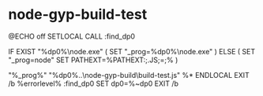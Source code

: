 # node-gyp-build-test

@ECHO off SETLOCAL CALL :find\_dp0

IF EXIST "%dp0%\node.exe" \( SET "\_prog=%dp0%\node.exe" \) ELSE \( SET "\_prog=node" SET PATHEXT=%PATHEXT:;.JS;=;% \)

"%\_prog%" "%dp0%..\node-gyp-build\build-test.js" %\* ENDLOCAL EXIT /b %errorlevel% :find\_dp0 SET dp0=%~dp0 EXIT /b

